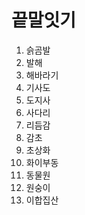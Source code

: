 # 끝말잇기
1. 슭곰발
2. 발해
3. 해바라기
4. 기사도
5. 도지사
6. 사다리
7. 리듬감
8. 감초
9. 초상화
10. 화이부동
11. 동물원
12. 원숭이
13. 이합집산